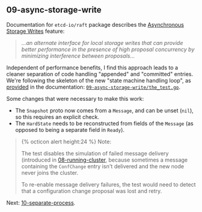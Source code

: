 ## 09-async-storage-write
Documentation for `etcd-io/raft` package describes the [Asynchronous Storage Writes](https://pkg.go.dev/go.etcd.io/raft/v3#hdr-Usage_with_Asynchronous_Storage_Writes) feature:

>*...an alternate interface for local storage writes that can provide better performance in the presence of high proposal concurrency by minimizing interference between proposals...*

Independent of performance benefits, I find this approach leads to a cleaner separation of code handling "appended" and "committed" entries. We're following the skeleton of the new "state machine handling loop", as [provided](https://github.com/etcd-io/raft/blob/a02bb0ff/doc.go#L200-L258) in the documentation: [`09-async-storage-write/the_test.go`](https://github.com/zvold/using-etcd-io-raft/blob/main/src/09-async-storage-write/the_test.go).

Some changes that were necessary to make this work:
- The `Snapshot` proto now comes from a `Message`, and can be unset (`nil`), so this requires an explicit check.
- The `HardState` needs to be reconstructed from fields of the `Message` (as opposed to being a separate field in `Ready`).

> {% octicon alert height:24 %} Note:
> 
> The test disables the simulation of failed message delivery (introduced in [08-running-cluster](08-running-cluster), because sometimes a message containing the `ConfChange` entry isn't delivered and the new node never joins the cluster.
> 
> To re-enable message delivery failures, the test would need to detect that a configuration change proposal was lost and retry.

Next: [10-separate-process](10-separate-process).
